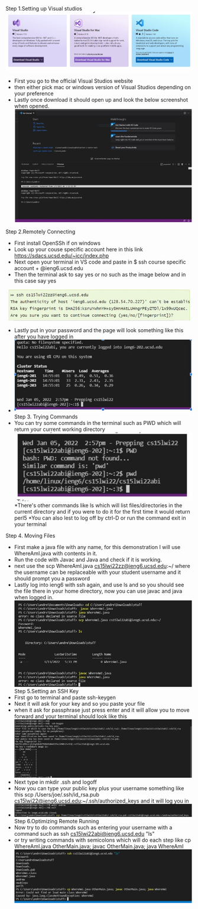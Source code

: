 Step 1.Setting up Visual studios
![alt text](bbb.JPG)
* First you go to the official Visual Studios website 
* then either pick mac or windows version of Visual Studios depending on your preference
* Lastly once download it should open up and look the below screenshot when opened.
![alt text](ddd.JPG)

Step 2.Remotely Connecting
* First install OpenSSh if on windows
* Look up your couse specific account here in this link https://sdacs.ucsd.edu/~icc/index.php 
* Next open your terminal in VS code and paste in $ ssh course specific account + @ieng6.ucsd.edu
* Then the terminal ask to say yes or no such as the image below and in this case say yes

![alt text](ghgfhgf.JPG)
* Lastly put in your password and the page will look something like this after you have logged in
* ![alt text](t.JPG)
Step 3. Trying Commands
* You can try some commands in the terminal such as PWD which will return your current working directory 
![alt text](aa.JPG)
*There's other commands like ls which will list files/directories in the current directory and if you were to do it for the first time it would return perl5
*You can also lest to log off by ctrl-D or run the command exit in your terminal

Step 4. Moving Files
* First make a java file with any name, for this demonstration I will use WhereAmI.java with contents in it.
* Run the code with Javac and Java and check if it is working.
* next use the scp WhereAmI.java cs15lwi22zz@ieng6.ucsd.edu:~/ where the username can be replaceable with your student username and it should prompt you a password
* Lastly log into ieng6 with ssh again, and use ls and so you should see the file there in your home directory, now you can use javac and java when logged in.
 ![alt text](jj.JPG)
Step 5.Setting an SSH Key
* First go to terminal and paste ssh-keygen 
* Next it will ask for your key and so you paste your file
* when it ask for passphrase just press enter and it will allow you to move forward and your terminal should look like this
![alt text](tt.JPG)
* Next type in mkdir .ssh and logoff 
* Now you can type your public key plus your username something like this scp /Users/joe/.ssh/id_rsa.pub cs15lwi22@ieng6.ucsd.edu:~/.ssh/authorized_keys and it will log you in
* ![alt text](oo.JPG)
Step 6.Optimizing Remote Running
* Now try to do commands such as entering your username with a command such as ssh cs15lwi22abi@ieng6.ucsd.edu "ls"
* or try writing commands with semicolons which will do each step like  cp WhereAmI.java OtherMain.java; javac OtherMain.java; java WhereAmI
![alt text](dd.JPG)

